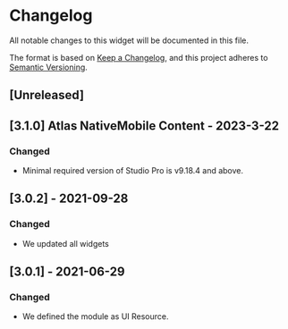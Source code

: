 # Changelog

All notable changes to this widget will be documented in this file.

The format is based on [Keep a Changelog](https://keepachangelog.com/en/1.0.0/), and this project adheres to [Semantic Versioning](https://semver.org/spec/v2.0.0.html).

## [Unreleased]

## [3.1.0] Atlas NativeMobile Content - 2023-3-22

### Changed

-   Minimal required version of Studio Pro is v9.18.4 and above.

## [3.0.2] - 2021-09-28

### Changed

-   We updated all widgets

## [3.0.1] - 2021-06-29

### Changed

-   We defined the module as UI Resource.
